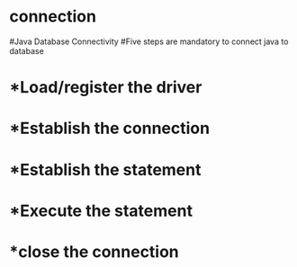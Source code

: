 # connection

#Java Database Connectivity
#Five steps are mandatory to connect java to database
# *Load/register the driver
# *Establish the connection
# *Establish the statement
# *Execute the statement
# *close the connection
